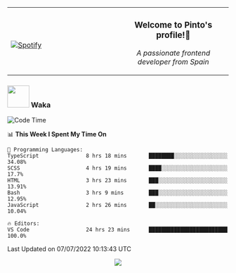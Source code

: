 <table width="100%" align="center"> 
  <tr>
  <td width="50%">
      
&nbsp; <br> [![Spotify](https://novatorem-zeta-rust.vercel.app/api/spotify)](https://open.spotify.com/user/novatorem-zeta-rust)

  </td>
  <td width="50%">
    <h3 align="center">Welcome to Pinto's profile!👋</h3>
    <p align="center"><em>A passionate frontend developer from Spain</em></p>
  </td>
  </table>

### <img src="https://media.giphy.com/media/VgCDAzcKvsR6OM0uWg/giphy.gif" width="50"> Waka

  <!--START_SECTION:waka-->
![Code Time](http://img.shields.io/badge/Code%20Time-624%20hrs%2056%20mins-blue)

📊 **This Week I Spent My Time On** 

```text
💬 Programming Languages: 
TypeScript               8 hrs 18 mins       ████████░░░░░░░░░░░░░░░░░   34.08% 
SCSS                     4 hrs 19 mins       ████░░░░░░░░░░░░░░░░░░░░░   17.7% 
HTML                     3 hrs 23 mins       ███░░░░░░░░░░░░░░░░░░░░░░   13.91% 
Bash                     3 hrs 9 mins        ███░░░░░░░░░░░░░░░░░░░░░░   12.95% 
JavaScript               2 hrs 26 mins       ██░░░░░░░░░░░░░░░░░░░░░░░   10.04%

🔥 Editors: 
VS Code                  24 hrs 23 mins      █████████████████████████   100.0%

```


 Last Updated on 07/07/2022 10:13:43 UTC
<!--END_SECTION:waka-->

<div align="center">
<img src="https://github-readme-stats-gilt-tau.vercel.app/api/top-langs/?username=pinto-hub&layout=compact&theme=dracula" />
</div>
